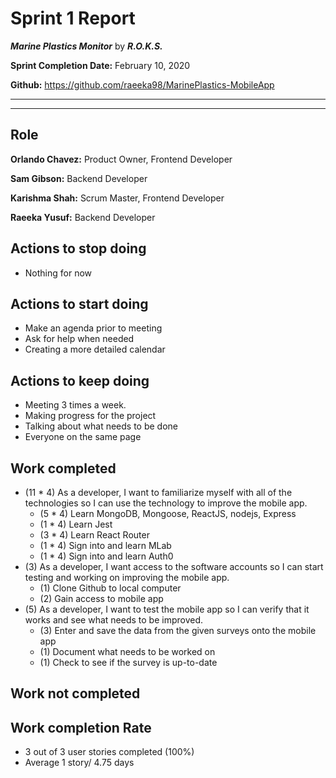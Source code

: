 # Sprint 1 Report

***Marine Plastics Monitor*** by ***R.O.K.S.***

**Sprint Completion Date:** February 10, 2020

**Github:** https://github.com/raeeka98/MarinePlastics-MobileApp

---

---

## Role

**Orlando Chavez:** Product Owner, Frontend Developer

**Sam Gibson:** Backend Developer

**Karishma Shah:** Scrum Master, Frontend Developer

**Raeeka Yusuf:** Backend Developer


## Actions to stop doing

- Nothing for now

## Actions to start doing

- Make an agenda prior to meeting
- Ask for help when needed
- Creating a more detailed calendar


## Actions to keep doing

- Meeting 3 times a week.
- Making progress for the project
- Talking about what needs to be done
- Everyone on the same page



## Work completed

- (11 * 4) As a developer, I want to familiarize myself with all of the technologies so I can use the technology to improve the mobile app.
  - (5 * 4) Learn MongoDB, Mongoose, ReactJS, nodejs, Express
  - (1 * 4) Learn Jest
  - (3 * 4) Learn React Router
  - (1 * 4) Sign into and learn MLab
  - (1 * 4) Sign into and learn Auth0
- (3) As a developer, I want access to the software accounts so I can start testing and working on improving the mobile app.
  - (1) Clone Github to local computer
  - (2) Gain access to mobile app
- (5) As a developer, I want to test the mobile app so I can verify that it works and see what needs to be improved.
  - (3) Enter and save the data from the given surveys onto the mobile app
  - (1) Document what needs to be worked on
  - (1) Check to see if the survey is up-to-date

## Work not completed


## Work completion Rate

- 3 out of 3 user stories completed (100%)
- Average 1 story/ 4.75 days



